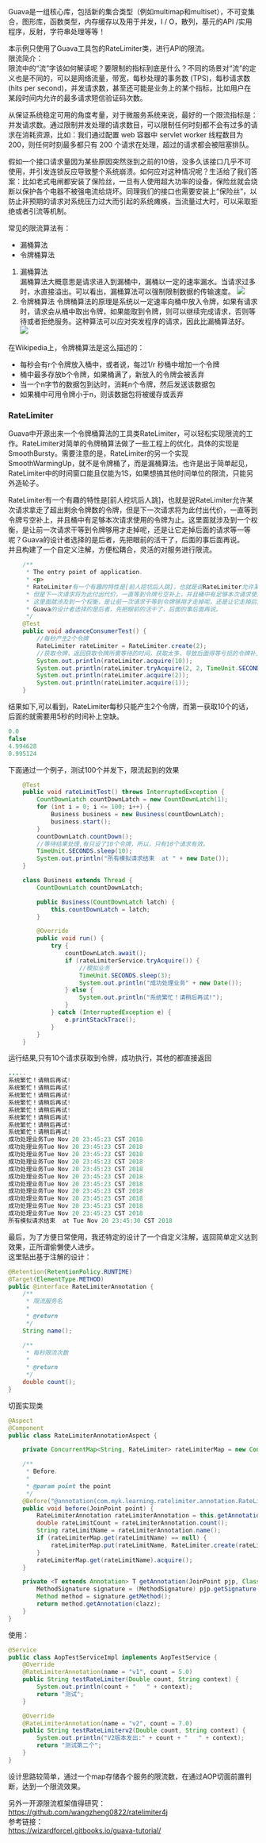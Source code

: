 Guava是一组核心库，包括新的集合类型（例如multimap和multiset），不可变集合，图形库，函数类型，内存缓存以及用于并发，I / O，散列，基元的API /实用程序，反射，字符串处理等等！  

本示例只使用了Guava工具包的RateLimiter类，进行API的限流。  
限流简介：  
限流中的“流”字该如何解读呢？要限制的指标到底是什么？不同的场景对“流”的定义也是不同的，可以是网络流量，带宽，每秒处理的事务数 (TPS)，每秒请求数 (hits per second)，并发请求数，甚至还可能是业务上的某个指标，比如用户在某段时间内允许的最多请求短信验证码次数。 

从保证系统稳定可用的角度考量，对于微服务系统来说，最好的一个限流指标是：并发请求数。通过限制并发处理的请求数目，可以限制任何时刻都不会有过多的请求在消耗资源，比如：我们通过配置 web 容器中 servlet worker 线程数目为 200，则任何时刻最多都只有 200 个请求在处理，超过的请求都会被阻塞排队。  

假如一个接口请求量因为某些原因突然涨到之前的10倍，没多久该接口几乎不可使用，并引发连锁反应导致整个系统崩溃。如何应对这种情况呢？生活给了我们答案：比如老式电闸都安装了保险丝，一旦有人使用超大功率的设备，保险丝就会烧断以保护各个电器不被强电流给烧坏。同理我们的接口也需要安装上“保险丝”，以防止非预期的请求对系统压力过大而引起的系统瘫痪，当流量过大时，可以采取拒绝或者引流等机制。  

常见的限流算法有：  
* 漏桶算法
* 令牌桶算法

1. 漏桶算法  
漏桶算法大概意思是请求进入到漏桶中，漏桶以一定的速率漏水。当请求过多时，水直接溢出。可以看出，漏桶算法可以强制限制数据的传输速度。
![](https://ws1.sinaimg.cn/large/006mOQRagy1fx9ybxzon5j30jh08bq3i.jpg)
2. 令牌桶算法
令牌桶算法的原理是系统以一定速率向桶中放入令牌，如果有请求时，请求会从桶中取出令牌，如果能取到令牌，则可以继续完成请求，否则等待或者拒绝服务。这种算法可以应对突发程序的请求，因此比漏桶算法好。  
![](https://ws1.sinaimg.cn/large/006mOQRagy1fx9ychi9ugj30ez05mwew.jpg)

在Wikipedia上，令牌桶算法是这么描述的：  

* 每秒会有r个令牌放入桶中，或者说，每过1/r 秒桶中增加一个令牌
* 桶中最多存放b个令牌，如果桶满了，新放入的令牌会被丢弃
* 当一个n字节的数据包到达时，消耗n个令牌，然后发送该数据包
* 如果桶中可用令牌小于n，则该数据包将被缓存或丢弃

### RateLimiter
Guava中开源出来一个令牌桶算法的工具类RateLimiter，可以轻松实现限流的工作。RateLimiter对简单的令牌桶算法做了一些工程上的优化，具体的实现是SmoothBursty。需要注意的是，RateLimiter的另一个实现SmoothWarmingUp，就不是令牌桶了，而是漏桶算法。也许是出于简单起见，RateLimiter中的时间窗口能且仅能为1S，如果想搞其他时间单位的限流，只能另外造轮子。  

RateLimiter有一个有趣的特性是[前人挖坑后人跳]，也就是说RateLimiter允许某次请求拿走了超出剩余令牌数的令牌，但是下一次请求将为此付出代价，一直等到令牌亏空补上，并且桶中有足够本次请求使用的令牌为止。这里面就涉及到一个权衡，是让前一次请求干等到令牌够用才走掉呢，还是让它走掉后面的请求等一等呢？Guava的设计者选择的是后者，先把眼前的活干了，后面的事后面再说。  
并且构建了一个自定义注解，方便松耦合，灵活的对服务进行限流。  

```java
    /**
     * The entry point of application.
     * <p>
     * RateLimiter有一个有趣的特性是[前人挖坑后人跳]，也就是说RateLimiter允许某次请求拿走了超出剩余令牌数的令牌，
     * 但是下一次请求将为此付出代价，一直等到令牌亏空补上，并且桶中有足够本次请求使用的令牌为止。
     * 这里面就涉及到一个权衡，是让前一次请求干等到令牌够用才走掉呢，还是让它走掉后面的请求等一等呢？
     * Guava的设计者选择的是后者，先把眼前的活干了，后面的事后面再说。
     */
    @Test
    public void advanceConsumerTest() {
        //每秒产生2个令牌
        RateLimiter rateLimiter = RateLimiter.create(2);
        //获取令牌，返回获取令牌所需等待的时间，获取太多，导致后面得等亏损的令牌补上才能获取到。
        System.out.println(rateLimiter.acquire(10));
        System.out.println(rateLimiter.tryAcquire(2, 2, TimeUnit.SECONDS));
        System.out.println(rateLimiter.acquire(2));
        System.out.println(rateLimiter.acquire(1));
    }
```
结果如下,可以看到，RateLimiter每秒只能产生2个令牌，而第一获取10个的话，后面的就需要用5秒的时间补上空缺。
```java
0.0
false
4.994628
0.995124
```
下面通过一个例子，测试100个并发下，限流起到的效果
```java
    @Test
    public void rateLimitTest() throws InterruptedException {
        CountDownLatch countDownLatch = new CountDownLatch(1);
        for (int i = 0; i <= 100; i++) {
            Business business = new Business(countDownLatch);
            business.start();
        }
        countDownLatch.countDown();
        //等待结果处理,有只设了10个令牌，所以，只有10个请求有效。
        TimeUnit.SECONDS.sleep(10);
        System.out.println("所有模拟请求结束  at " + new Date());
    }

    class Business extends Thread {
        CountDownLatch countDownLatch;

        public Business(CountDownLatch latch) {
            this.countDownLatch = latch;
        }

        @Override
        public void run() {
            try {
                countDownLatch.await();
                if (rateLimiterService.tryAcquire()) {
                    //模拟业务
                    TimeUnit.SECONDS.sleep(3);
                    System.out.println("成功处理业务" + new Date());
                } else {
                    System.out.println("系统繁忙！请稍后再试!");
                }
            } catch (InterruptedException e) {
                e.printStackTrace();
            }
        }
    }
```
运行结果,只有10个请求获取到令牌，成功执行，其他的都直接返回
```java
.....
系统繁忙！请稍后再试!
系统繁忙！请稍后再试!
系统繁忙！请稍后再试!
系统繁忙！请稍后再试!
系统繁忙！请稍后再试!
系统繁忙！请稍后再试!
系统繁忙！请稍后再试!
系统繁忙！请稍后再试!
成功处理业务Tue Nov 20 23:45:23 CST 2018
成功处理业务Tue Nov 20 23:45:23 CST 2018
成功处理业务Tue Nov 20 23:45:23 CST 2018
成功处理业务Tue Nov 20 23:45:23 CST 2018
成功处理业务Tue Nov 20 23:45:23 CST 2018
成功处理业务Tue Nov 20 23:45:23 CST 2018
成功处理业务Tue Nov 20 23:45:23 CST 2018
成功处理业务Tue Nov 20 23:45:23 CST 2018
成功处理业务Tue Nov 20 23:45:23 CST 2018
成功处理业务Tue Nov 20 23:45:23 CST 2018
成功处理业务Tue Nov 20 23:45:23 CST 2018
所有模拟请求结束  at Tue Nov 20 23:45:30 CST 2018
```
最后，为了方便日常使用，我还特定的设计了一个自定义注解，返回简单定义达到效果，正所谓偷懒使人进步。  
这里贴出基于注解的设计：  
```java
@Retention(RetentionPolicy.RUNTIME)
@Target(ElementType.METHOD)
public @interface RateLimiterAnnotation {
    /**
     * 限流服务名
     *
     * @return
     */
    String name();

    /**
     * 每秒限流次数
     *
     * @return
     */
    double count();
}
```
切面实现类
```java
@Aspect
@Component
public class RateLimiterAnnotationAspect {

    private ConcurrentMap<String, RateLimiter> rateLimiterMap = new ConcurrentHashMap<>();

    /**
     * Before.
     *
     * @param point the point
     */
    @Before("@annotation(com.myk.learning.ratelimiter.annotation.RateLimiterAnnotation)")
    public void before(JoinPoint point) {
        RateLimiterAnnotation rateLimiterAnnotation = this.getAnnotation(point, RateLimiterAnnotation.class);
        double rateLimitCount = rateLimiterAnnotation.count();
        String rateLimitName = rateLimiterAnnotation.name();
        if (rateLimiterMap.get(rateLimitName) == null) {
            rateLimiterMap.put(rateLimitName, RateLimiter.create(rateLimitCount));
        }
        rateLimiterMap.get(rateLimitName).acquire();
    }

    private <T extends Annotation> T getAnnotation(JoinPoint pjp, Class<T> clazz) {
        MethodSignature signature = (MethodSignature) pjp.getSignature();
        Method method = signature.getMethod();
        return method.getAnnotation(clazz);
    }
}
```
使用：  
```java
@Service
public class AopTestServiceImpl implements AopTestService {
    @Override
    @RateLimiterAnnotation(name = "v1", count = 5.0)
    public String testRateLimiter(Double count, String context) {
        System.out.println(count + "   " + context);
        return "测试";
    }

    @Override
    @RateLimiterAnnotation(name = "v2", count = 7.0)
    public String testRateLimiterv2(Double count, String context) {
        System.out.println("V2版本发出:" + count + "   " + context);
        return "测试第二个";
    }
}
```

设计思路较简单，通过一个map存储各个服务的限流数，在通过AOP切面前置判断，达到一个限流效果。  


另外一开源限流框架值得研究：     
https://github.com/wangzheng0822/ratelimiter4j  
参考链接：  
https://wizardforcel.gitbooks.io/guava-tutorial/    